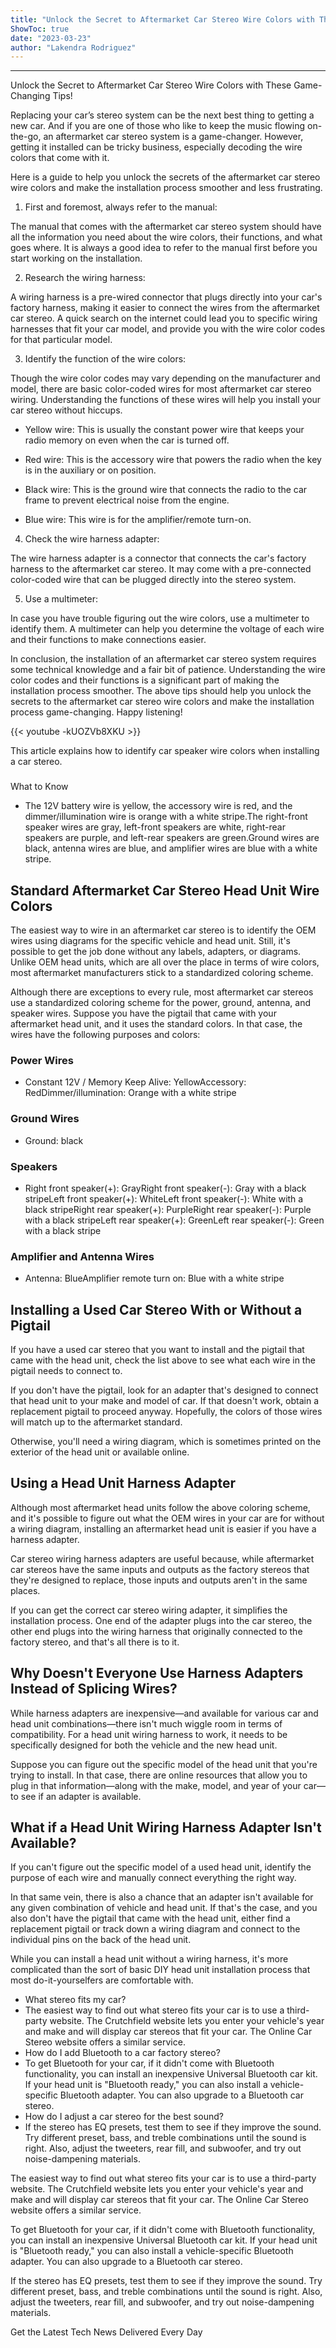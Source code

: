```yaml
---
title: "Unlock the Secret to Aftermarket Car Stereo Wire Colors with These Game-Changing Tips!"
ShowToc: true 
date: "2023-03-23"
author: "Lakendra Rodriguez"
---
```

*****
Unlock the Secret to Aftermarket Car Stereo Wire Colors with These Game-Changing Tips!

Replacing your car’s stereo system can be the next best thing to getting a new car. And if you are one of those who like to keep the music flowing on-the-go, an aftermarket car stereo system is a game-changer. However, getting it installed can be tricky business, especially decoding the wire colors that come with it.

Here is a guide to help you unlock the secrets of the aftermarket car stereo wire colors and make the installation process smoother and less frustrating.

1. First and foremost, always refer to the manual:

The manual that comes with the aftermarket car stereo system should have all the information you need about the wire colors, their functions, and what goes where. It is always a good idea to refer to the manual first before you start working on the installation.

2. Research the wiring harness:

A wiring harness is a pre-wired connector that plugs directly into your car's factory harness, making it easier to connect the wires from the aftermarket car stereo. A quick search on the internet could lead you to specific wiring harnesses that fit your car model, and provide you with the wire color codes for that particular model.

3. Identify the function of the wire colors:

Though the wire color codes may vary depending on the manufacturer and model, there are basic color-coded wires for most aftermarket car stereo wiring. Understanding the functions of these wires will help you install your car stereo without hiccups.

- Yellow wire: This is usually the constant power wire that keeps your radio memory on even when the car is turned off.

- Red wire: This is the accessory wire that powers the radio when the key is in the auxiliary or on position.

- Black wire: This is the ground wire that connects the radio to the car frame to prevent electrical noise from the engine.

- Blue wire: This wire is for the amplifier/remote turn-on.

4. Check the wire harness adapter:

The wire harness adapter is a connector that connects the car's factory harness to the aftermarket car stereo. It may come with a pre-connected color-coded wire that can be plugged directly into the stereo system.

5. Use a multimeter:

In case you have trouble figuring out the wire colors, use a multimeter to identify them. A multimeter can help you determine the voltage of each wire and their functions to make connections easier.

In conclusion, the installation of an aftermarket car stereo system requires some technical knowledge and a fair bit of patience. Understanding the wire color codes and their functions is a significant part of making the installation process smoother. The above tips should help you unlock the secrets to the aftermarket car stereo wire colors and make the installation process game-changing. Happy listening!

{{< youtube -kUOZVb8XKU >}} 




This article explains how to identify car speaker wire colors when installing a car stereo.

 
### 
What to Know
 
- The 12V battery wire is yellow, the accessory wire is red, and the dimmer/illumination wire is orange with a white stripe.The right-front speaker wires are gray, left-front speakers are white, right-rear speakers are purple, and left-rear speakers are green.Ground wires are black, antenna wires are blue, and amplifier wires are blue with a white stripe.

 
##   Standard Aftermarket Car Stereo Head Unit Wire Colors  
 

The easiest way to wire in an aftermarket car stereo is to identify the OEM wires using diagrams for the specific vehicle and head unit. Still, it's possible to get the job done without any labels, adapters, or diagrams. Unlike OEM head units, which are all over the place in terms of wire colors, most aftermarket manufacturers stick to a standardized coloring scheme.

 

Although there are exceptions to every rule, most aftermarket car stereos use a standardized coloring scheme for the power, ground, antenna, and speaker wires. Suppose you have the pigtail that came with your aftermarket head unit, and it uses the standard colors. In that case, the wires have the following purposes and colors:

 
###   Power Wires  
 
- Constant 12V / Memory Keep Alive: YellowAccessory: RedDimmer/illumination: Orange with a white stripe

 
###   Ground Wires  
 
- Ground: black

 
###   Speakers  
 
- Right front speaker(+): GrayRight front speaker(-): Gray with a black stripeLeft front speaker(+): WhiteLeft front speaker(-): White with a black stripeRight rear speaker(+): PurpleRight rear speaker(-): Purple with a black stripeLeft rear speaker(+): GreenLeft rear speaker(-): Green with a black stripe

 
###   Amplifier and Antenna Wires  
 
- Antenna: BlueAmplifier remote turn on: Blue with a white stripe

 
##   Installing a Used Car Stereo With or Without a Pigtail  
 

If you have a used car stereo that you want to install and the pigtail that came with the head unit, check the list above to see what each wire in the pigtail needs to connect to.

 

If you don't have the pigtail, look for an adapter that's designed to connect that head unit to your make and model of car. If that doesn't work, obtain a replacement pigtail to proceed anyway. Hopefully, the colors of those wires will match up to the aftermarket standard.

 

Otherwise, you'll need a wiring diagram, which is sometimes printed on the exterior of the head unit or available online.

 
##   Using a Head Unit Harness Adapter  
 

Although most aftermarket head units follow the above coloring scheme, and it's possible to figure out what the OEM wires in your car are for without a wiring diagram, installing an aftermarket head unit is easier if you have a harness adapter.

 

Car stereo wiring harness adapters are useful because, while aftermarket car stereos have the same inputs and outputs as the factory stereos that they're designed to replace, those inputs and outputs aren't in the same places.

 

If you can get the correct car stereo wiring adapter, it simplifies the installation process. One end of the adapter plugs into the car stereo, the other end plugs into the wiring harness that originally connected to the factory stereo, and that's all there is to it.

 
##   Why Doesn't Everyone Use Harness Adapters Instead of Splicing Wires?  
 

While harness adapters are inexpensive—and available for various car and head unit combinations—there isn't much wiggle room in terms of compatibility. For a head unit wiring harness to work, it needs to be specifically designed for both the vehicle and the new head unit.

 

Suppose you can figure out the specific model of the head unit that you're trying to install. In that case, there are online resources that allow you to plug in that information—along with the make, model, and year of your car—to see if an adapter is available.

 
##   What if a Head Unit Wiring Harness Adapter Isn't Available?  
 

If you can't figure out the specific model of a used head unit, identify the purpose of each wire and manually connect everything the right way.

 

In that same vein, there is also a chance that an adapter isn't available for any given combination of vehicle and head unit. If that's the case, and you also don't have the pigtail that came with the head unit, either find a replacement pigtail or track down a wiring diagram and connect to the individual pins on the back of the head unit.

 

While you can install a head unit without a wiring harness, it's more complicated than the sort of basic DIY head unit installation process that most do-it-yourselfers are comfortable with.

 
- What stereo fits my car?
 - The easiest way to find out what stereo fits your car is to use a third-party website. The Crutchfield website lets you enter your vehicle's year and make and will display car stereos that fit your car. The Online Car Stereo website offers a similar service.
 - How do I add Bluetooth to a car factory stereo?
 - To get Bluetooth for your car, if it didn't come with Bluetooth functionality, you can install an inexpensive Universal Bluetooth car kit. If your head unit is "Bluetooth ready," you can also install a vehicle-specific Bluetooth adapter. You can also upgrade to a Bluetooth car stereo.
 - How do I adjust a car stereo for the best sound?
 - If the stereo has EQ presets, test them to see if they improve the sound. Try different preset, bass, and treble combinations until the sound is right. Also, adjust the tweeters, rear fill, and subwoofer, and try out noise-dampening materials.

 
The easiest way to find out what stereo fits your car is to use a third-party website. The Crutchfield website lets you enter your vehicle's year and make and will display car stereos that fit your car. The Online Car Stereo website offers a similar service.
 
To get Bluetooth for your car, if it didn't come with Bluetooth functionality, you can install an inexpensive Universal Bluetooth car kit. If your head unit is "Bluetooth ready," you can also install a vehicle-specific Bluetooth adapter. You can also upgrade to a Bluetooth car stereo.
 
If the stereo has EQ presets, test them to see if they improve the sound. Try different preset, bass, and treble combinations until the sound is right. Also, adjust the tweeters, rear fill, and subwoofer, and try out noise-dampening materials.
 

Get the Latest Tech News Delivered Every Day





